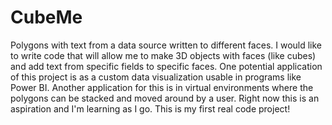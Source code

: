 # CubeMe
Polygons with text from a data source written to different faces. 
I would like to write code that will allow me to make 3D objects with faces (like cubes) and add text from specific fields to specific faces.
One potential application of this project is as a custom data visualization usable in programs like Power BI. 
Another application for this is in virtual environments where the polygons can be stacked and moved around by a user.
Right now this is an aspiration and I'm learning as I go. This is my first real code project!
